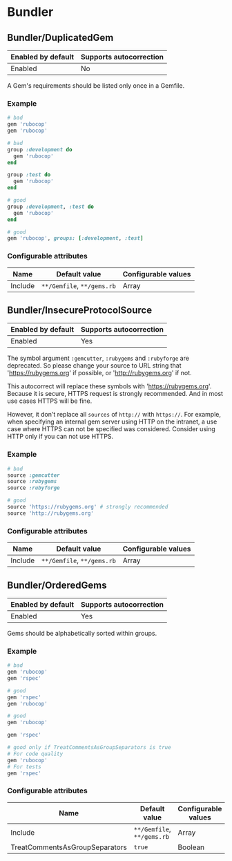 # Bundler

## Bundler/DuplicatedGem

Enabled by default | Supports autocorrection
--- | ---
Enabled | No

A Gem's requirements should be listed only once in a Gemfile.

### Example

```ruby
# bad
gem 'rubocop'
gem 'rubocop'

# bad
group :development do
  gem 'rubocop'
end

group :test do
  gem 'rubocop'
end

# good
group :development, :test do
  gem 'rubocop'
end

# good
gem 'rubocop', groups: [:development, :test]
```

### Configurable attributes

Name | Default value | Configurable values
--- | --- | ---
Include | `**/Gemfile`, `**/gems.rb` | Array

## Bundler/InsecureProtocolSource

Enabled by default | Supports autocorrection
--- | ---
Enabled | Yes

The symbol argument `:gemcutter`, `:rubygems` and `:rubyforge`
are deprecated. So please change your source to URL string that
'https://rubygems.org' if possible, or 'http://rubygems.org' if not.

This autocorrect will replace these symbols with 'https://rubygems.org'.
Because it is secure, HTTPS request is strongly recommended. And in
most use cases HTTPS will be fine.

However, it don't replace all `sources` of `http://` with `https://`.
For example, when specifying an internal gem server using HTTP on the
intranet, a use case where HTTPS can not be specified was considered.
Consider using HTTP only if you can not use HTTPS.

### Example

```ruby
# bad
source :gemcutter
source :rubygems
source :rubyforge

# good
source 'https://rubygems.org' # strongly recommended
source 'http://rubygems.org'
```

### Configurable attributes

Name | Default value | Configurable values
--- | --- | ---
Include | `**/Gemfile`, `**/gems.rb` | Array

## Bundler/OrderedGems

Enabled by default | Supports autocorrection
--- | ---
Enabled | Yes

Gems should be alphabetically sorted within groups.

### Example

```ruby
# bad
gem 'rubocop'
gem 'rspec'

# good
gem 'rspec'
gem 'rubocop'

# good
gem 'rubocop'

gem 'rspec'

# good only if TreatCommentsAsGroupSeparators is true
# For code quality
gem 'rubocop'
# For tests
gem 'rspec'
```

### Configurable attributes

Name | Default value | Configurable values
--- | --- | ---
Include | `**/Gemfile`, `**/gems.rb` | Array
TreatCommentsAsGroupSeparators | `true` | Boolean
